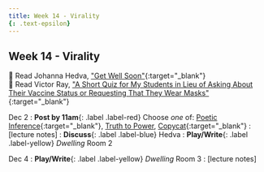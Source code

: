 ```yaml
---
title: Week 14 - Virality
{: .text-epsilon}
---
```


## Week 14 - Virality

📖 Read Johanna Hedva, ["Get Well Soon"](https://getwellsoon.labr.io/){:target="_blank"}   
📖 Read Victor Ray, ["A Short Quiz for My Students in Lieu of Asking About Their Vaccine Status or Requesting That They Wear Masks"](ws297y/assets/pdfs/ray_quiz_for_my_students_in_lieu_of_asking_about_covid.pdf){:target="_blank"}   

Dec 2
: **Post by 11am**{: .label .label-red} Choose *one* of: [Poetic Inference](https://visforvali.github.io/ws297y/prompts/#loved-lines){:target="_blank"}, [Truth to Power](https://visforvali.github.io/ws297y/prompts/#truth-to-power), [Copycat](https://visforvali.github.io/ws297y/prompts/#copycat){:target="_blank"}
  : [lecture notes]
: **Discuss**{: .label .label-blue} Hedva
: **Play/Write**{: .label .label-yellow} *Dwelling* Room 2


Dec 4
: **Play/Write**{: .label .label-yellow} *Dwelling* Room 3
  : [lecture notes]